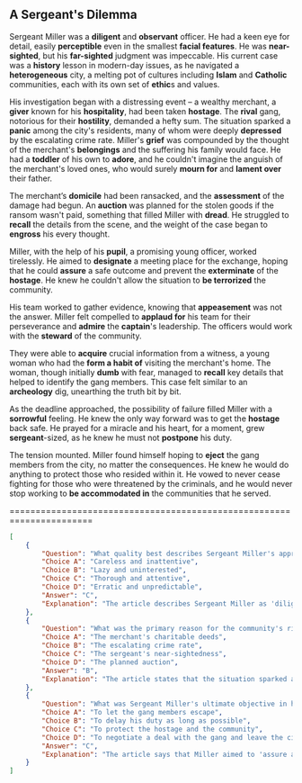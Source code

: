 ## A Sergeant's Dilemma

Sergeant Miller was a **diligent** and **observant** officer. He had a keen eye for detail, easily **perceptible** even in the smallest **facial features**. He was **near-sighted**, but his **far-sighted** judgment was impeccable. His current case was a **history** lesson in modern-day issues, as he navigated a **heterogeneous** city, a melting pot of cultures including **Islam** and **Catholic** communities, each with its own set of **ethic**s and values.

His investigation began with a distressing event – a wealthy merchant, a **giver** known for his **hospitality**, had been taken **hostage**. The **rival** gang, notorious for their **hostility**, demanded a hefty sum. The situation sparked a **panic** among the city's residents, many of whom were deeply **depressed** by the escalating crime rate. Miller's **grief** was compounded by the thought of the merchant's **belongings** and the suffering his family would face. He had a **toddler** of his own to **adore**, and he couldn't imagine the anguish of the merchant's loved ones, who would surely **mourn for** and **lament over** their father.

The merchant’s **domicile** had been ransacked, and the **assessment** of the damage had begun. An **auction** was planned for the stolen goods if the ransom wasn't paid, something that filled Miller with **dread**. He struggled to **recall** the details from the scene, and the weight of the case began to **engross** his every thought.

Miller, with the help of his **pupil**, a promising young officer, worked tirelessly. He aimed to **designate** a meeting place for the exchange, hoping that he could **assure** a safe outcome and prevent the **exterminate** of the **hostage**. He knew he couldn't allow the situation to **be terrorized** the community.

His team worked to gather evidence, knowing that **appeasement** was not the answer. Miller felt compelled to **applaud for** his team for their perseverance and **admire** the **captain**'s leadership. The officers would work with the **steward** of the community.

They were able to **acquire** crucial information from a witness, a young woman who had the **form a habit of** visiting the merchant's home. The woman, though initially **dumb** with fear, managed to **recall** key details that helped to identify the gang members. This case felt similar to an **archeology** dig, unearthing the truth bit by bit.

As the deadline approached, the possibility of failure filled Miller with a **sorrowful** feeling. He knew the only way forward was to get the **hostage** back safe. He prayed for a miracle and his heart, for a moment, grew **sergeant**-sized, as he knew he must not **postpone** his duty.

The tension mounted. Miller found himself hoping to **eject** the gang members from the city, no matter the consequences. He knew he would do anything to protect those who resided within it. He vowed to never cease fighting for those who were threatened by the criminals, and he would never stop working to **be accommodated in** the communities that he served.


======================================================================

```json
[
    {
        "Question": "What quality best describes Sergeant Miller's approach to his work?",
        "Choice A": "Careless and inattentive",
        "Choice B": "Lazy and uninterested",
        "Choice C": "Thorough and attentive",
        "Choice D": "Erratic and unpredictable",
        "Answer": "C",
        "Explanation": "The article describes Sergeant Miller as 'diligent' and having a 'keen eye for detail,' indicating a thorough and attentive approach to his work."
    },
    {
        "Question": "What was the primary reason for the community's rising anxiety?",
        "Choice A": "The merchant's charitable deeds",
        "Choice B": "The escalating crime rate",
        "Choice C": "The sergeant's near-sightedness",
        "Choice D": "The planned auction",
        "Answer": "B",
        "Explanation": "The article states that the situation sparked a 'panic' among the city's residents, many of whom were deeply 'depressed' by the escalating crime rate."
    },
    {
        "Question": "What was Sergeant Miller's ultimate objective in handling the situation?",
        "Choice A": "To let the gang members escape",
        "Choice B": "To delay his duty as long as possible",
        "Choice C": "To protect the hostage and the community",
        "Choice D": "To negotiate a deal with the gang and leave the city",
        "Answer": "C",
        "Explanation": "The article says that Miller aimed to 'assure a safe outcome and prevent the exterminate of the hostage', and to 'protect those who resided within it.'"
    }
]
```